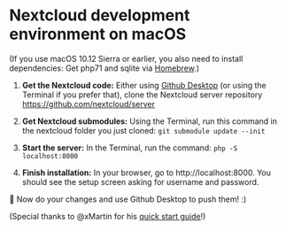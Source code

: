 # Nextcloud development environment on macOS

(If you use macOS 10.12 Sierra or earlier, you also need to install dependencies: Get php71 and sqlite via [Homebrew](https://brew.sh/).)

1. **Get the Nextcloud code:** Either using [Github Desktop](https://desktop.github.com/) (or using the Terminal if you prefer that), clone the Nextcloud server repository https://github.com/nextcloud/server

2. **Get Nextcloud submodules:** Using the Terminal, run this command in the nextcloud folder you just cloned: `git submodule update --init`

3. **Start the server:** In the Terminal, run the command: `php -S localhost:8000`

4. **Finish installation:** In your browser, go to http://localhost:8000. You should see the setup screen asking for username and password.

:tada: Now do your changes and use Github Desktop to push them! :)

(Special thanks to @xMartin for his [quick start guide](https://twitter.com/xMartin/status/844117579237068800)!)
